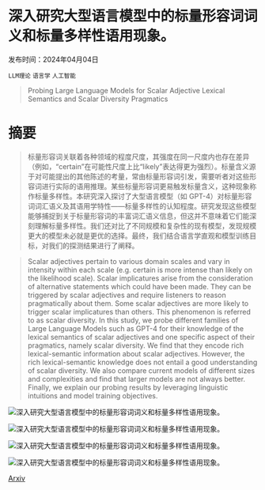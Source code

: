 # 深入研究大型语言模型中的标量形容词词义和标量多样性语用现象。

发布时间：2024年04月04日

`LLM理论` `语言学` `人工智能`

> Probing Large Language Models for Scalar Adjective Lexical Semantics and Scalar Diversity Pragmatics

# 摘要

> 标量形容词关联着各种领域的程度尺度，其强度在同一尺度内也存在差异（例如，“certain”在可能性尺度上比“likely”表达得更为强烈）。标量含义源于对可能提出的其他陈述的考量，常由标量形容词引发，需要听者对这些形容词进行实际的语用推理。某些标量形容词更易触发标量含义，这种现象称作标量多样性。本研究深入探讨了大型语言模型（如 GPT-4）对标量形容词词汇语义及其语用学特性——标量多样性的认知程度。研究发现这些模型能够捕捉到关于标量形容词的丰富词汇语义信息，但这并不意味着它们能深刻理解标量多样性。我们还对比了不同规模和复杂性的现有模型，发现规模更大的模型未必就是更优的选择。最终，我们结合语言学直观和模型训练目标，对我们的探测结果进行了阐释。

> Scalar adjectives pertain to various domain scales and vary in intensity within each scale (e.g. certain is more intense than likely on the likelihood scale). Scalar implicatures arise from the consideration of alternative statements which could have been made. They can be triggered by scalar adjectives and require listeners to reason pragmatically about them. Some scalar adjectives are more likely to trigger scalar implicatures than others. This phenomenon is referred to as scalar diversity. In this study, we probe different families of Large Language Models such as GPT-4 for their knowledge of the lexical semantics of scalar adjectives and one specific aspect of their pragmatics, namely scalar diversity. We find that they encode rich lexical-semantic information about scalar adjectives. However, the rich lexical-semantic knowledge does not entail a good understanding of scalar diversity. We also compare current models of different sizes and complexities and find that larger models are not always better. Finally, we explain our probing results by leveraging linguistic intuitions and model training objectives.

![深入研究大型语言模型中的标量形容词词义和标量多样性语用现象。](../../../paper_images/2404.03301/task-illustration.jpeg)

![深入研究大型语言模型中的标量形容词词义和标量多样性语用现象。](../../../paper_images/2404.03301/x1.png)

![深入研究大型语言模型中的标量形容词词义和标量多样性语用现象。](../../../paper_images/2404.03301/good.png)

![深入研究大型语言模型中的标量形容词词义和标量多样性语用现象。](../../../paper_images/2404.03301/26811692118166_.pic.jpg)

[Arxiv](https://arxiv.org/abs/2404.03301)